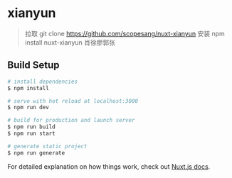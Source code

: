 # xianyun
>拉取  git clone https://github.com/scopesang/nuxt-xianyun
>安装 npm install
> nuxt-xianyun  肖徐廖郭张

## Build Setup

```bash
# install dependencies
$ npm install

# serve with hot reload at localhost:3000
$ npm run dev

# build for production and launch server
$ npm run build
$ npm run start

# generate static project
$ npm run generate
```

For detailed explanation on how things work, check out [Nuxt.js docs](https://nuxtjs.org).
